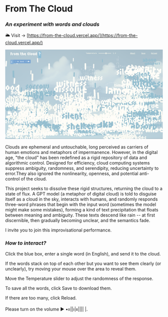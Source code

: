 # **From The Cloud**  

### *An experiment with words and clouds*

🌥️ Visit → [https://from-the-cloud.vercel.app/](https://from-the-cloud.vercel.app/)

![From The Cloud](./assets/image.png)

Clouds are ephemeral and untouchable, long perceived as carriers of human emotions and metaphors of impermanence. However, in the digital age, "the cloud" has been redefined as a rigid repository of data and algorithmic control.  Designed for efficiency, cloud computing systems suppress ambiguity, randomness, and serendipity, reducing uncertainty to error.They also ignored the nonlinearity, openness, and potential anti-control of the cloud.

This project seeks to dissolve these rigid structures, returning the cloud to a state of flux. A GPT model (a metaphor of digital cloud) is told to disguise itself as a cloud in the sky, interacts with humans, and randomly responds three-word phrases that begin with the input word (sometimes the model might make some mistakes), forming a kind of text precipitation that floats between meaning and ambiguity. These texts descend like rain -- at first discernible, then gradually becoming unclear, and the semantics fade. 

I invite you to join this improvisational performance. 

### *How to interact?*

Click the blue box, enter a single word (in English), and send it to the cloud.

If the words stack on top of each other but you want to see them clearly (or unclearly), try moving your mouse over the area to reveal them.

Move the Temperature slider to adjust the randomness of the response.

To save all the words, click Save to download them.

If there are too many, click Reload.

Please turn on the volume ▶︎ •၊၊||၊|။|||| |.